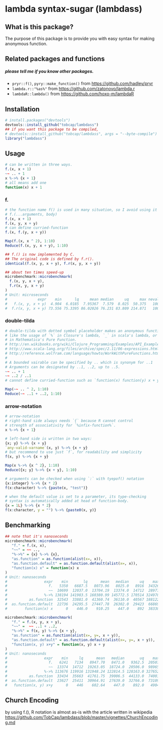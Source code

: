 # lambda syntax-sugar (lambdass)

## What is this package?
The purpose of this package is to provide you with easy syntax for making anonymous
function. 

## Related packages and functions
##### please tell me if you know other packages.
* `pryr::f()`, `pyry::make_function()` from https://github.com/hadley/pryr
* `lambda.r::"%as%"` from https://github.com/zatonovo/lambda.r
* `lambdaR::lambda()` from https://github.com/hoxo-m/lambdaR    


## Installation
``` r
# install.packages("devtools")
devtools::install_github("tobcap/lambdass")
## if you want this package to be compiled,
# devtools::install_github("tobcap/lambdass", args = "--byte-compile")
library("lambdass")
```

## Usage
``` r
# can be written in three ways.
f.(x, x + 1)
~~ .. + 1
x %->% {x + 1}
# all means add one
function(x) x + 1
```
### f.
``` r
# the function name f() is used in many situation, so I avoid using it and `f.` is adopted.
# f.(...arguments, body)
f.(x, x + 1)
f.(x, y, x + y)
# can define curried-function
f.(x, f.(y, x + y)) 

Map(f.(x, x ^ 2), 1:10)
Reduce(f.(x, y, x + y), 1:10)
```

``` r
## f.() is now implemented by C.
## The original code is defined by f.r().
identical(f.(x, y, x + y), f.r(x, y, x + y))

## about ten times speed-up
microbenchmark::microbenchmark(
  f.(x, y, x + y), 
  f.r(x, y, x + y)
)
# Unit: microseconds
#              expr    min      lq     mean median     uq     max neval
#   f.(x, y, x + y)  4.904  6.0185  7.95367  7.579  8.025  50.375   100
#  f.r(x, y, x + y) 73.556 75.3395 86.02026 76.231 83.809 214.871   100
```

### double-tilda
``` r
# double-tilda with dotted symbol placeholder makes an anonymous function
# like the usage of `%` in Closure's lambda, `_` in scala's lambda, or `#`
# in Mathematica's Pure Function.
# http://en.wikibooks.org/wiki/Clojure_Programming/Examples/API_Examples/Function_Tools#.25
# http://www.scala-lang.org/files/archive/spec/2.11/06-expressions.html#placeholder-syntax-for-anonymous-functions
# http://reference.wolfram.com/language/howto/WorkWithPureFunctions.html
# 
# A bounded vairable can be specified by .. which is synonym for ..1
# Arguments can be designated by ..1, ..2, up to ..5.
~~ .. + 1
~~ ..2 / ..1
# cannot define curried-function such as `function(x) function(y) x + y`

Map(~~ .. ^ 2, 1:10)
Reduce(~~ ..1 + ..2, 1:10)
```

### arrow-notation
``` r
# arrow-notation
# right-hand side always needs `{` because R cannot control
# strength of associativity for `%infix-function%`.
x %->% {x + 1}

# left-hand side is written in two ways:
{x; y} %->% {x + y}
`any-valid-varname`(x, y) %->% {x + y}
# but recommend to use just `f`, for readability and simplicity
f(x, y) %->% {x + y}

Map(x %->% {x ^ 2}, 1:10)
Reduce({x; y} %->% {x + y}, 1:10)

# arguments can be checked when using `:` with tyepof() notation
{x:integer} %->% {x * 2}
f(x:character) %->% {paste(x, "test")}

# when the default value is set to a parameter, its type-checking 
# syntax is automatically added at head of function-body.
{x = 1L} %->% {x * 2}
f(x:character, y = "") %->% {paste0(x, y)}
```

## Benchmarking
``` r
## note that it's nanoseconds
microbenchmark::microbenchmark(
   "f." = f.(x, x), 
   "~~" = ~~ ..,
   "%->%" = {x} %->% {x},
   "as.function" = as.function(alist(x=, x)),
   "as.function.default" = as.function.default(alist(x=, x)),
   "function(x) x" = function(x) x
)
# Unit: nanoseconds
#                 expr    min       lq      mean   median     uq    max neval
#                   f.   5350   6687.5   8073.96   8025.0   8916  34326   100
#                   ~~  10699  12037.0  13704.19  13374.0  14712  28977   100
#                 %->% 138194 141983.5 160380.99 145772.5 170514 324978   100
#          as.function  32543  33881.0  41360.74  36110.0  40567 188122   100
#  as.function.default  22736  24295.5  27447.78  26302.0  29423  66869   100
#        function(x) x      0    446.0    910.25    447.0    892  38338   100

microbenchmark::microbenchmark(
   "f." = f.(x, y, x + y), 
   "~~" =  ~~ ..1 + ..2,
   "%->%" = f(x, y) %->% {x + y},
   "as.function" = as.function(alist(x=, y=, x + y)),
   "as.function.default" = as.function.default(alist(x=, y=, x + y)),
   "function(x, y) x+y" = function(x, y) x + y
)
# Unit: nanoseconds
#                 expr    min     lq      mean   median       uq    max neval
#                   f.   6241   7134   8947.70   8471.0   9362.5  20507   100
#                   ~~  13374  14712  19263.05  18724.0  20506.0  98965   100
#                 %->% 113676 119916 131948.24 122814.5 128163.0 327652   100
#          as.function  33434  35663  41761.75  39006.5  44133.0  74001   100
#  as.function.default  23627  25411  30964.91  27639.0  32766.0  73109   100
#   function(x, y) x+y      0    446    602.64    447.0    892.0   4904   100
```

## Church Encoding
by using f.(), R notation is almost as-is with the article written in  wikipedia
https://github.com/TobCap/lambdass/blob/master/vignettes/ChurchEncoding.md
